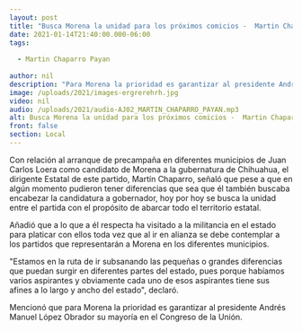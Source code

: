 ```yaml
---
layout: post
title: "Busca Morena la unidad para los próximos comicios -  Martin Chaparro"
date: 2021-01-14T21:40:00.000-06:00
tags:
  
  - Martin Chaparro Payan
  
author: nil
description: "Para Morena la prioridad es garantizar al presidente Andrés Manuel López Obrador su mayoría en el Congreso de la Unión"
image: /uploads/2021/images-ergrerehrh.jpg
video: nil
audio: /uploads/2021/audio-AJ02_MARTIN_CHAPARRO_PAYAN.mp3
alt: Busca Morena la unidad para los próximos comicios -  Martin Chaparro
front: false
section: Local
---
```


Con relación al arranque de precampaña en diferentes municipios de Juan Carlos Loera como candidato de Morena a la gubernatura de Chihuahua, el dirigente Estatal de este partido, Martín Chaparro, señaló que pese a que en algún momento pudieron tener diferencias que sea que él también buscaba encabezar la candidatura a gobernador, hoy por hoy se busca la unidad entre el partida con el propósito de abarcar todo el territorio estatal. 

Añadió que a lo que a él respecta ha visitado a la militancia en el estado para platicar con ellos toda vez que al ir en alianza se debe contemplar a los partidos que representarán a Morena en los diferentes municipios.

"Estamos en la ruta de ir subsanando las pequeñas o grandes diferencias que puedan surgir en diferentes partes del estado, pues porque habíamos varios aspirantes y obviamente cada uno de esos aspirantes tiene sus afines a lo largo y ancho del estado", declaró.

Mencionó que para Morena la prioridad es garantizar al presidente Andrés Manuel López Obrador su mayoría en el Congreso de la Unión.